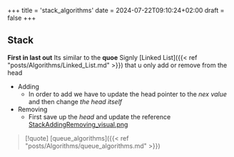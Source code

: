 +++
title = 'stack_algorithms'
date = 2024-07-22T09:10:24+02:00
draft = false
+++

## Stack 
**First in last out**
Its similar to the **quoe**
Signly [Linked List]({{< ref "posts/Algorithms/Linked_List.md" >}})  that u only add or remove from the head 
- Adding 
	- In order to add we have to update the head pointer to the *nex value* and then change *the head itself*
- Removing 
	- First save up the *head* and update the reference
	[StackAddingRemoving_visual.png](/StackAddingRemoving_visual.png)
 

>[!quote] [queue_algorithms]({{< ref "posts/Algorithms/queue_algorithms.md" >}}) 